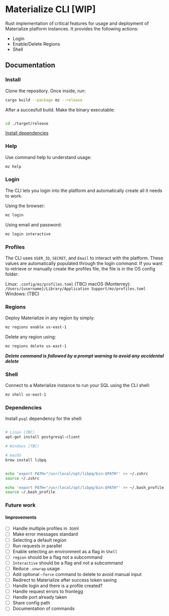 # Materialize CLI [WIP]

Rust implementation of critical features for usage and deployment of Materialize platform instances.
It provides the following actions:

* Login
* Enable/Delete Regions
* Shell

## Documentation

### Install

Clone the repository. Once inside, run:

```bash
cargo build --package mz --release
```

After a succesfull build. Make the binary executable:

```bash

cd ./target/release
```

[Install dependencies](#Dependencies)

### Help

Use command help to understand usage:

```bash
mz help
```

### Login

The CLI lets you login into the platform and automatically create all it needs to work.

Using the browser:

```bash
mz login
```

Using email and password:

```bash
mz login interactive
```

### Profiles

The CLI uses `USER_ID`, `SECRET`, and `Email` to interact with the platform. These values are automatically populated through the login command. If you want to retrieve or manually create the profiles file, the file is in the OS config folder:

Linux: `.config/mz/profiles.toml` (TBC)
macOS (Monterrey): `/Users/{username}/Library/Application Support/mz/profiles.toml`
Windows: (TBC)


### Regions

Deploy Materialize in any region by simply:

```bash
mz regions enable us-east-1
```

Delete any region using:

```bash
mz regions delete us-east-1
```

***Delete command is followed by a prompt warning to avoid any accidental delete***


### Shell

Connect to a Materialize instance to run your SQL using the CLI shell:

```bash
mz shell us-east-1
```

### Dependencies

Install `psql` dependency for the shell:

```bash

# Linux (TBC)
apt-get install postgresql-client

# Windows (TBC)

# macOS
brew install libpq


echo 'export PATH="/usr/local/opt/libpq/bin:$PATH"' >> ~/.zshrc
source ~/.zshrc

echo 'export PATH="/usr/local/opt/libpq/bin:$PATH"' >> ~/.bash_profile
source ~/.bash_profile
```


### Future work
#### Improvements
- [ ] Handle multiple profiles in .toml
- [ ]  Make error messages standard
- [ ]  Selecting a default region
- [ ]  Run requests in parallel
- [ ]  Enable selecting an environment as a flag in `Shell`
- [ ]  `region` should be a flag not a subcommand
- [ ]  `Interactive` should be a flag and not a subcommand
- [ ]  Reduce `.unwrap` usage
- [ ]  Add optional `—force` command to delete to avoid manual input
- [ ]  Redirect to Materialize after success token saving
- [ ]  Handle login and there is a profile created?
- [ ]  Handle request errors to frontegg
- [ ]  Handle port already taken
- [ ]  Share config path
- [ ]  Documentation of commands
